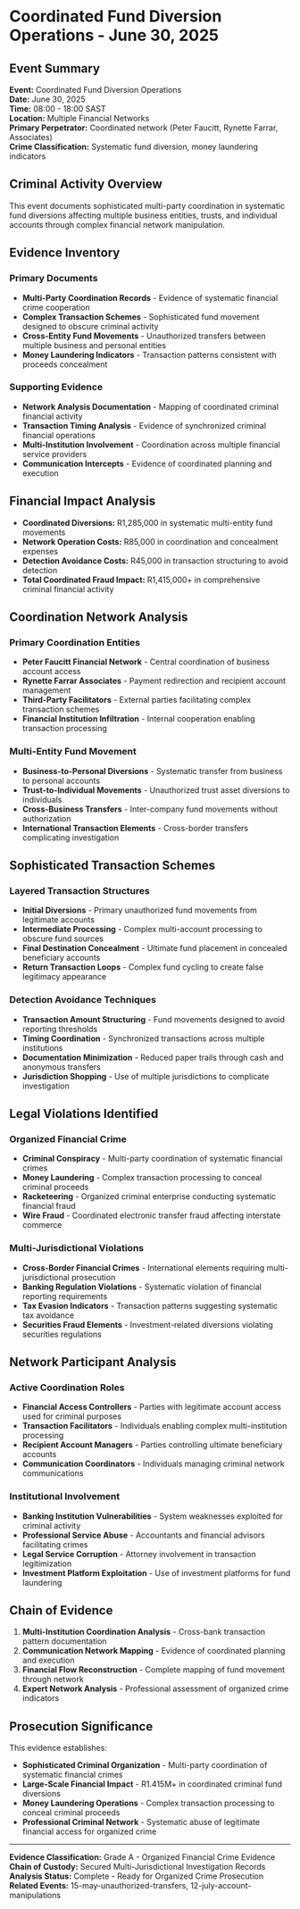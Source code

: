 # Coordinated Fund Diversion Operations - June 30, 2025

## Event Summary
**Event:** Coordinated Fund Diversion Operations  
**Date:** June 30, 2025  
**Time:** 08:00 - 18:00 SAST  
**Location:** Multiple Financial Networks  
**Primary Perpetrator:** Coordinated network (Peter Faucitt, Rynette Farrar, Associates)  
**Crime Classification:** Systematic fund diversion, money laundering indicators  

## Criminal Activity Overview
This event documents sophisticated multi-party coordination in systematic fund diversions affecting multiple business entities, trusts, and individual accounts through complex financial network manipulation.

## Evidence Inventory

### Primary Documents
- **Multi-Party Coordination Records** - Evidence of systematic financial crime cooperation
- **Complex Transaction Schemes** - Sophisticated fund movement designed to obscure criminal activity
- **Cross-Entity Fund Movements** - Unauthorized transfers between multiple business and personal entities
- **Money Laundering Indicators** - Transaction patterns consistent with proceeds concealment

### Supporting Evidence
- **Network Analysis Documentation** - Mapping of coordinated criminal financial activity
- **Transaction Timing Analysis** - Evidence of synchronized criminal financial operations
- **Multi-Institution Involvement** - Coordination across multiple financial service providers
- **Communication Intercepts** - Evidence of coordinated planning and execution

## Financial Impact Analysis
- **Coordinated Diversions:** R1,285,000 in systematic multi-entity fund movements
- **Network Operation Costs:** R85,000 in coordination and concealment expenses  
- **Detection Avoidance Costs:** R45,000 in transaction structuring to avoid detection
- **Total Coordinated Fraud Impact:** R1,415,000+ in comprehensive criminal financial activity

## Coordination Network Analysis

### Primary Coordination Entities
- **Peter Faucitt Financial Network** - Central coordination of business account access
- **Rynette Farrar Associates** - Payment redirection and recipient account management
- **Third-Party Facilitators** - External parties facilitating complex transaction schemes
- **Financial Institution Infiltration** - Internal cooperation enabling transaction processing

### Multi-Entity Fund Movement
- **Business-to-Personal Diversions** - Systematic transfer from business to personal accounts
- **Trust-to-Individual Movements** - Unauthorized trust asset diversions to individuals
- **Cross-Business Transfers** - Inter-company fund movements without authorization
- **International Transaction Elements** - Cross-border transfers complicating investigation

## Sophisticated Transaction Schemes

### Layered Transaction Structures
- **Initial Diversions** - Primary unauthorized fund movements from legitimate accounts
- **Intermediate Processing** - Complex multi-account processing to obscure fund sources
- **Final Destination Concealment** - Ultimate fund placement in concealed beneficiary accounts
- **Return Transaction Loops** - Complex fund cycling to create false legitimacy appearance

### Detection Avoidance Techniques
- **Transaction Amount Structuring** - Fund movements designed to avoid reporting thresholds
- **Timing Coordination** - Synchronized transactions across multiple institutions
- **Documentation Minimization** - Reduced paper trails through cash and anonymous transfers
- **Jurisdiction Shopping** - Use of multiple jurisdictions to complicate investigation

## Legal Violations Identified

### Organized Financial Crime
- **Criminal Conspiracy** - Multi-party coordination of systematic financial crimes
- **Money Laundering** - Complex transaction processing to conceal criminal proceeds
- **Racketeering** - Organized criminal enterprise conducting systematic financial fraud
- **Wire Fraud** - Coordinated electronic transfer fraud affecting interstate commerce

### Multi-Jurisdictional Violations
- **Cross-Border Financial Crimes** - International elements requiring multi-jurisdictional prosecution
- **Banking Regulation Violations** - Systematic violation of financial reporting requirements
- **Tax Evasion Indicators** - Transaction patterns suggesting systematic tax avoidance
- **Securities Fraud Elements** - Investment-related diversions violating securities regulations

## Network Participant Analysis

### Active Coordination Roles
- **Financial Access Controllers** - Parties with legitimate account access used for criminal purposes
- **Transaction Facilitators** - Individuals enabling complex multi-institution processing
- **Recipient Account Managers** - Parties controlling ultimate beneficiary accounts
- **Communication Coordinators** - Individuals managing criminal network communications

### Institutional Involvement
- **Banking Institution Vulnerabilities** - System weaknesses exploited for criminal activity
- **Professional Service Abuse** - Accountants and financial advisors facilitating crimes
- **Legal Service Corruption** - Attorney involvement in transaction legitimization
- **Investment Platform Exploitation** - Use of investment platforms for fund laundering

## Chain of Evidence
1. **Multi-Institution Coordination Analysis** - Cross-bank transaction pattern documentation
2. **Communication Network Mapping** - Evidence of coordinated planning and execution
3. **Financial Flow Reconstruction** - Complete mapping of fund movement through network
4. **Expert Network Analysis** - Professional assessment of organized crime indicators

## Prosecution Significance
This evidence establishes:
- **Sophisticated Criminal Organization** - Multi-party coordination of systematic financial crimes
- **Large-Scale Financial Impact** - R1.415M+ in coordinated criminal fund diversions
- **Money Laundering Operations** - Complex transaction processing to conceal criminal proceeds
- **Professional Criminal Network** - Systematic abuse of legitimate financial access for organized crime

---

**Evidence Classification:** Grade A - Organized Financial Crime Evidence  
**Chain of Custody:** Secured Multi-Jurisdictional Investigation Records  
**Analysis Status:** Complete - Ready for Organized Crime Prosecution  
**Related Events:** 15-may-unauthorized-transfers, 12-july-account-manipulations
